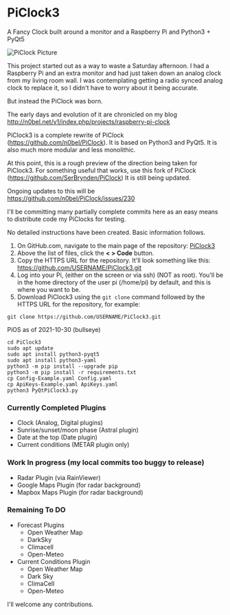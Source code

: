 # PiClock3
A Fancy Clock built around a monitor and a Raspberry Pi and Python3 + PyQt5

![PiClock Picture](https://raw.githubusercontent.com/n0bel/PiClock/master/Pictures/20150307_222711.jpg)

This project started out as a way to waste a Saturday afternoon.
I had a Raspberry Pi and an extra monitor and had just taken down an analog
clock from my living room wall. I was contemplating getting a radio synced
analog clock to replace it, so I didn't have to worry about it being accurate.

But instead the PiClock was born.

The early days and evolution of it are chronicled on my
blog http://n0bel.net/v1/index.php/projects/raspberry-pi-clock

PiClock3 is a complete rewrite of PiClock (https://github.com/n0bel/PiClock).
It is based on Python3 and PyQt5.  It is also much more modular and less monolithic.

At this point, this is a rough preview of the direction being taken for PiClock3.
For something useful that works, use this fork of PiClock (https://github.com/SerBrynden/PiClock)
It is still being updated.

Ongoing updates to this will be https://github.com/n0bel/PiClock/issues/230 

I'll be committing many partially complete commits here as an easy means to
distribute code my PiClocks for testing.

No detailed instructions have been created.  Basic information follows.

1. On GitHub.com, navigate to the main page of the repository: [PiClock3](../)
2. Above the list of files, click the **< > Code** button.
3. Copy the HTTPS URL for the repository. It'll look something like this:
https://github.com/USERNAME/PiClock3.git
4. Log into your Pi, (either on the screen or via ssh) (NOT as root).
You'll be in the home directory of the user pi (/home/pi) by default,
and this is where you want to be.
5. Download PiClock3 using the `git clone` command followed by the 
HTTPS URL for the repository, for example:

```
git clone https://github.com/USERNAME/PiClock3.git
```
PiOS as of 2021-10-30 (bullseye)
```
cd PiClock3
sudo apt update
sudo apt install python3-pyqt5
sudo apt install python3-yaml
python3 -m pip install --upgrade pip
python3 -m pip install -r requirements.txt
cp Config-Example.yaml Config.yaml
cp ApiKeys-Example.yaml ApiKeys.yaml
python3 PyQtPiClock3.py
```

### Currently Completed Plugins
* Clock (Analog, Digital plugins)
* Sunrise/sunset/moon phase (Astral plugin)
* Date at the top (Date plugin)
* Current conditions (METAR plugin only)

### Work In progress (my local commits too buggy to release)
* Radar Plugin (via RainViewer)
* Google Maps Plugin (for radar background)
* Mapbox Maps Plugin (for radar background)

### Remaining To DO
* Forecast Plugins
  * Open Weather Map
  * DarkSky
  * Climacell
  * Open-Meteo
* Current Conditions Plugin
  * Open Weather Map
  * Dark Sky
  * ClimaCell
  * Open-Meteo


I'll welcome any contributions.


